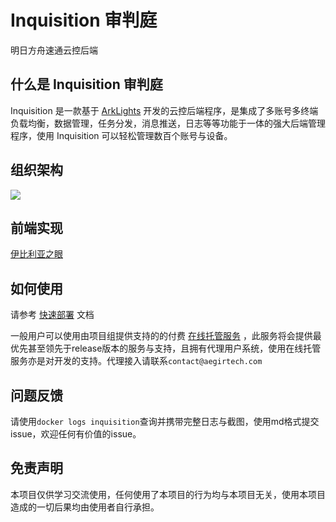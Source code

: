 # Inquisition 审判庭

明日方舟速通云控后端

## 什么是 Inquisition 审判庭

Inquisition 是一款基于 [ArkLights](https://github.com/tkkcc/ArkLights)
开发的云控后端程序，是集成了多账号多终端负载均衡，数据管理，任务分发，消息推送，日志等等功能于一体的强大后端管理程序，使用
Inquisition 可以轻松管理数百个账号与设备。

## 组织架构

![](https://fastly.jsdelivr.net/gh/DazeCake/image-host/blogaeirtech_structure.png)

## 前端实现

[伊比利亚之眼](https://github.com/AegirTech/IberiaEye)

## 如何使用

请参考 [快速部署](doc/FastDeploy.md) 文档

一般用户可以使用由项目组提供支持的的付费 [在线托管服务](https://ark.aegirtech.com/)
，此服务将会提供最优先甚至领先于release版本的服务与支持，且拥有代理用户系统，使用在线托管服务亦是对开发的支持。代理接入请联系`contact@aegirtech.com`

## 问题反馈

请使用`docker logs inquisition`查询并携带完整日志与截图，使用md格式提交issue，欢迎任何有价值的issue。

## 免责声明

本项目仅供学习交流使用，任何使用了本项目的行为均与本项目无关，使用本项目造成的一切后果均由使用者自行承担。